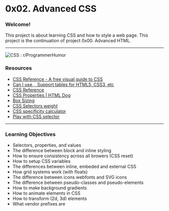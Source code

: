 # 0x02. Advanced CSS

### Welcome!

This project is about learning CSS and how to style a web page. This project is the continuation of project 0x00. Advanced HTML.

------

![CSS : r/ProgrammerHumor](https://preview.redd.it/bptzx7ur4uj11.jpg?auto=webp&s=e6660e4545b2463db71c4acb481624730914f8e1)

### Resources

- [CSS Reference - A free visual guide to CSS](https://intranet.hbtn.io/rltoken/7zgAvnHaPhhWHIEEr9VXQg)
- [Can I use,,, Support tables for HTML5, CSS3, etc](https://intranet.hbtn.io/rltoken/dg_RKNrW7wJe6MvFjVulYQ)
- [CSS Reference](https://intranet.hbtn.io/rltoken/g5ZCzFdcn8SuReONAJZD5Q)
- [CSS Properties | HTML Dog](https://intranet.hbtn.io/rltoken/vwDD3LTuhHh1lqNMy1D0AA)
- [Box Sizing](https://intranet.hbtn.io/rltoken/nbDnTy1VOxoAMU54K5wHgQ)
- [CSS Selectors weight](https://intranet.hbtn.io/rltoken/PDu4JjsVhilIKtNumZHkbA)
- [CSS specificity calculator](https://intranet.hbtn.io/rltoken/pKnciYY8Ri96r4dxbSLHwQ)
- [Play with CSS selector](https://intranet.hbtn.io/rltoken/cYkcdg40UhNAXBHz-6kk_Q)

------

### Learning Objectives

- Selectors, properties, and values
- The difference between block and inline styling
- How to ensure consistency across all browers (CSS reset)
- How to setup CSS variables
- The differences between inline, embeded and external CSS
- How grid systems work (with floats)
- The difference between icons webfonts and SVG icons
- The difference between pseudo-classes and pseudo-elements
- How to make background gradients
- How to animate elements in CSS
- How to transform (2d, 3d) elements
- What vendor prefixes are